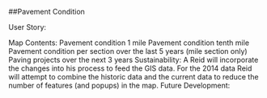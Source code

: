 ##Pavement Condition

User Story:  
	
Map Contents: 
Pavement condition 1 mile
Pavement condition tenth mile
Pavement condition per section over the last 5 years (mile section only) 	
Paving projects over the next 3 years
Sustainability:  A
	Reid will incorporate the changes into his process to feed the GIS data.  For the 2014 data Reid 	will attempt to combine the historic data and the current data to reduce the number of features 	(and popups) in the map.
Future Development:
